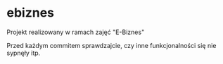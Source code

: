 ebiznes
=======

Projekt realizowany w ramach zajęć "E-Biznes"

Przed każdym commitem sprawdzajcie, czy inne funkcjonalności się nie sypnęły itp.
